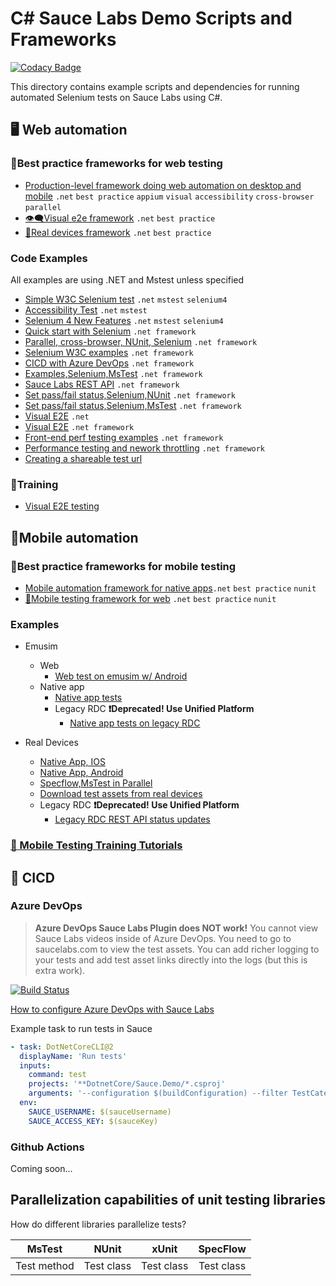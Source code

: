 # C# Sauce Labs Demo Scripts and Frameworks
[![Codacy Badge](https://api.codacy.com/project/badge/Grade/728698e058a04148a6a0da043ef7be1e)](https://app.codacy.com/gh/saucelabs-training/demo-csharp?utm_source=github.com&utm_medium=referral&utm_content=saucelabs-training/demo-csharp&utm_campaign=Badge_Grade_Dashboard)


This directory contains example scripts and dependencies for running automated Selenium tests on Sauce Labs using C#.

## 🖥 Web automation

### 🥇Best practice frameworks for web testing
  * [Production-level framework doing web automation on desktop and mobile](./DotnetCore/Sauce.Demo/Core.BestPractices.Web) `.net` `best practice` `appium` `visual` `accessibility` `cross-browser` `parallel`
  * [👁‍🗨Visual e2e framework](./DotnetCore/Sauce.Demo/Core.BestPractices.Web/Tests/Desktop/VisualTests.cs) `.net` `best practice`
  * [📱Real devices framework](./DotnetCore/Sauce.Demo/Core.BestPractices.Web/Tests/Mobile) `.net` `best practice`
  
### Code Examples

All examples are using .NET and Mstest unless specified

  * [Simple W3C Selenium test](./DotnetCore/Sauce.Demo/Core.Selenium.Examples/Selenium4Demo.cs) `.net` `mstest` `selenium4`
  * [Accessibility Test](./DotnetCore/Sauce.Demo/Core.Selenium.Examples/AxeAccesibility.cs) `.net` `mstest`
  * [Selenium 4 New Features](./DotnetCore/Sauce.Demo/Core.Selenium.Examples/Selenium4/NewFeatures) `.net` `mstest` `selenium4`
  * [Quick start with Selenium](./SauceExamples/SeleniumNunit/SimpleExamples/SimpleSauceTest.cs) `.net framework`
  * [Parallel, cross-browser, NUnit, Selenium](./SauceExamples/Web.Tests/BestPractices/test) `.net framework`
  * [Selenium W3C examples](./SauceExamples/Selenium4DotNetFramework/Selenium4SauceTests.cs) `.net framework`
  * [CICD with Azure DevOps](https://ultimateqa.com/tfs-vsts-and-azure-devops/#Sauce_Labs_with_Azure_DevOps) `.net framework`
  * [Examples,Selenium,MsTest](./SauceExamples/SeleniumMsTest) `.net framework`
  * [Sauce Labs REST API](./SauceExamples/SeleniumNunit/SimpleExamples/RestApiForVdc.cs) `.net framework`
  * [Set pass/fail status,Selenium,NUnit](https://github.com/saucelabs-training/demo-csharp/blob/5d7e8731e4120ae381d8ff14bcf58d672b3bc2fc/SauceExamples/Web.Tests/BestPractices/test/BaseTest.cs#L60) `.net framework`
  * [Set pass/fail status,Selenium,MsTest](https://github.com/saucelabs-training/demo-csharp/blob/5d7e8731e4120ae381d8ff14bcf58d672b3bc2fc/SauceExamples/SeleniumMsTest/ParallelTests/DataDriven/DataDrivenCrossBrowserParallelMethods.cs#L84) `.net framework`
  * [Visual E2E](./DotnetCore/Sauce.Demo/Core.Selenium.Examples/VisualTests.cs) `.net`
  * [Visual E2E](./SauceExamples/SeleniumNunit/Visual) `.net framework`
  * [Front-end perf testing examples](./SauceExamples/SeleniumNunit/SaucePerformance/PerformanceDemo.cs) `.net framework`
  * [Performance testing and nework throttling](./SauceExamples/SeleniumNunit/SaucePerformance/CustomCapabilitiesTests.cs) `.net framework`
  * [Creating a shareable test url](https://github.com/saucelabs-training/demo-csharp/blob/88adafe1ce43c1497f3688c26b9f05534dde2246/DotnetCore/Sauce.Demo/Core.Selenium.Examples/SimpleSauceTests.cs#L62)

### 📕Training

* [Visual E2E testing](https://youtu.be/j3VFrnXZWfo)

## 📱Mobile automation

### 🥇Best practice frameworks for mobile testing
  * [Mobile automation framework for native apps](./SauceExamples/Core.Appium.MsTest.BestPractices)`.net` `best practice` `nunit`
  * [📱Mobile testing framework for web](./DotnetCore/Sauce.Demo/Core.BestPractices.Web/Tests/Mobile) `.net` `best practice` `nunit`

### Examples
  * Emusim
    * Web
      * [Web test on emusim w/ Android](./SauceExamples/Core.Appium.MsTest.Scripts/Emusim/Browser/AndroidWebTests.cs)
    * Native app
      * [Native app tests](./SauceExamples/DotnetFramework/Appium/Appium4.NUnit.Scripts/RealDevices/NativeApp/UP)
      * Legacy RDC **❗️Deprecated! Use Unified Platform**
        * [Native app tests on legacy RDC](./SauceExamples/Core.Appium.MsTest.Scripts/RealDevices/NativeApp/LegacyRdc)
    
  * Real Devices
    * [Native App, IOS](./SauceExamples/DotnetFramework/Appium/Appium4.NUnit.Scripts/RealDevices/NativeApp/UP/GetStartedIos.cs)
    * [Native App, Android](./SauceExamples/DotnetFramework/Appium/Appium4.NUnit.Scripts/RealDevices/NativeApp/UP/AndroidAdvanced.cs)
    * [Specflow,MsTest in Parallel](./SauceExamples/DotnetCore/Core.Selenium4.MsTest.Scripts/SpecFlow)
    * [Download test assets from real devices](./SauceExamples/Core.Appium.MsTest.Scripts/RealDevices/NativeApp/DownloadAssets.cs)
    * Legacy RDC **❗️Deprecated! Use Unified Platform**
      * [Legacy RDC REST API status updates](./SauceExamples/Core.Appium.MsTest.Scripts/RealDevices/NativeApp/LegacyRdc/iOSExamples.cs)

### [📕 Mobile Testing Training Tutorials](https://github.com/saucelabs-training/demo-java/blob/master/TRAINING.md)


## 🚀 CICD

### Azure DevOps

> **Azure DevOps Sauce Labs Plugin does NOT work!** You cannot view Sauce Labs videos inside of Azure DevOps. You need to go to saucelabs.com to view the test assets. You can add richer logging to your tests and add test asset links directly into the logs (but this is extra work).

[![Build Status](https://dev.azure.com/nikolayadvolodkin/SauceExamples/_apis/build/status/ADO%20Desktop%20Tests?branchName=master)](https://dev.azure.com/nikolayadvolodkin/SauceExamples/_build/latest?definitionId=37&branchName=master)

[How to configure Azure DevOps with Sauce Labs](https://ultimateqa.com/tfs-vsts-and-azure-devops/#C_with_Sauce_Labs_and_Azure_DevOps)

Example task to run tests in Sauce
```yml
- task: DotNetCoreCLI@2
  displayName: 'Run tests'
  inputs:
    command: test
    projects: '**DotnetCore/Sauce.Demo/*.csproj'
    arguments: '--configuration $(buildConfiguration) --filter TestCategory=desktop'
  env:
    SAUCE_USERNAME: $(sauceUsername)
    SAUCE_ACCESS_KEY: $(sauceKey)
```

### Github Actions

Coming soon...


## Parallelization capabilities of unit testing libraries

How do different libraries parallelize tests?

|MsTest|NUnit|xUnit|SpecFlow|
|:-------------:|:-------------:|:-------------:|:-------------:|
|Test method|Test class|Test class|Test class|


